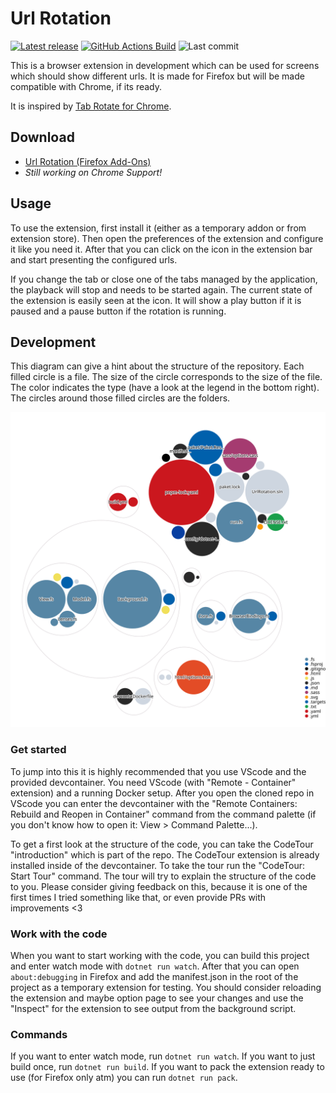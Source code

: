 # Url Rotation

[![Latest release](https://img.shields.io/github/v/release/NicoVIII/url-rotation-browser-extension?style=flat-square&sort=semver)](https://github.com/NicoVIII/url-rotation-browser-extension/releases/latest)
[![GitHub Actions Build](https://img.shields.io/github/workflow/status/NicoVIII/url-rotation-browser-extension/Build?style=flat-square)](https://github.com/NicoVIII/url-rotation-browser-extension/actions/workflows/build.yml)
![Last commit](https://img.shields.io/github/last-commit/NicoVIII/url-rotation-browser-extension?style=flat-square)

This is a browser extension in development which can be used for screens which should show different
urls. It is made for Firefox but will be made compatible with Chrome, if its ready.

It is inspired by [Tab Rotate for Chrome](https://github.com/KevinSheedy/chrome-tab-rotate).

## Download

* [Url Rotation (Firefox Add-Ons)](https://addons.mozilla.org/de/firefox/addon/url-rotation/)
* _Still working on Chrome Support!_

## Usage

To use the extension, first install it (either as a temporary addon or from extension store). Then open the
preferences of the extension and configure it like you need it. After that you can click
on the icon in the extension bar and start presenting the configured urls.

If you change the tab or close one of the tabs managed by the application, the playback will stop and
needs to be started again. The current state of the extension is easily seen at the icon.
It will show a play button if it is paused and a pause button if the rotation is running.

## Development

This diagram can give a hint about the structure of the repository. Each filled circle is a file.
The size of the circle corresponds to the size of the file. The color indicates the type (have a look
at the legend in the bottom right).
The circles around those filled circles are the folders.

![Visualization](images/diagram.svg)

### Get started
To jump into this it is highly recommended that you use VScode and the provided devcontainer.
You need VScode (with "Remote - Container" extension) and a running Docker setup.
After you open the cloned repo in VScode you can enter the devcontainer with the
"Remote Containers: Rebuild and Reopen in Container" command from the command palette
(if you don't know how to open it: View > Command Palette...).

To get a first look at the structure of the code, you can take the CodeTour "introduction"
which is part of the repo. The CodeTour extension is already installed inside of
the devcontainer.
To take the tour run the "CodeTour: Start Tour" command. The tour will try to explain
the structure of the code to you. Please consider giving feedback on this, because it
is one of the first times I tried something like that, or even provide PRs with improvements <3

### Work with the code
When you want to start working with the code, you can build this project and enter
watch mode with `dotnet run watch`.
After that you can open `about:debugging` in Firefox and add the manifest.json in the root of the project
as a temporary extension for testing. You should consider reloading the extension and maybe option page to
see your changes and use the "Inspect" for the extension to see output from the background script.

### Commands
If you want to enter watch mode, run `dotnet run watch`.
If you want to just build once, run `dotnet run build`.
If you want to pack the extension ready to use (for Firefox only atm) you can run `dotnet run pack`.
